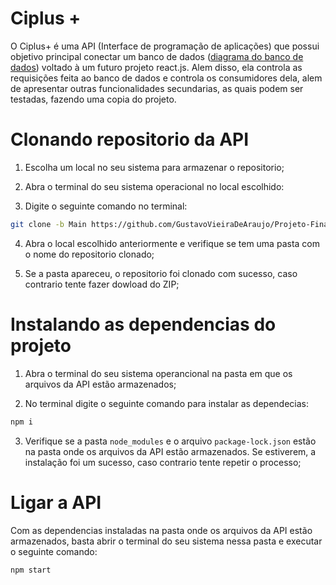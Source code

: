 # Ciplus +

O Ciplus+ é uma API (Interface de programação de aplicações) que possui objetivo principal conectar um banco de dados ([diagrama do banco de dados](https://dbdiagram.io/d/62f6d557c2d9cf52fa9bcb0f)) voltado à um futuro projeto react.js. Alem disso, ela controla as requisições feita ao banco de dados e controla os consumidores dela, alem de apresentar outras funcionalidades secundarias, as quais podem ser testadas, fazendo uma copia do projeto.

# Clonando repositorio da API

1. Escolha um local no seu sistema para armazenar o repositorio;

2. Abra o terminal do seu sistema operacional no local escolhido:

3. Digite o seguinte comando no terminal:

```bash
git clone -b Main https://github.com/GustavoVieiraDeAraujo/Projeto-Final-Resilia-Modulo-4
```

4. Abra o local escolhido anteriormente e verifique se tem uma pasta com o nome do repositorio clonado;

5. Se a pasta apareceu, o repositorio foi clonado com sucesso, caso contrario tente fazer dowload do ZIP;

# Instalando as dependencias do projeto

1. Abra o terminal do seu sistema operancional na pasta em que os arquivos da API estão armazenados;

2. No terminal digite o seguinte comando para instalar as dependecias:

```bash
npm i
```

3. Verifique se a pasta ``node_modules`` e o arquivo ``package-lock.json`` estão na pasta onde os arquivos da API estão armazenados. Se estiverem, a instalação foi um sucesso, caso contrario tente repetir o processo;

# Ligar a API

Com as dependencias instaladas na pasta onde os arquivos da API estão armazenados, basta abrir o terminal do seu sistema nessa pasta e executar o seguinte comando:

```bash
npm start
```